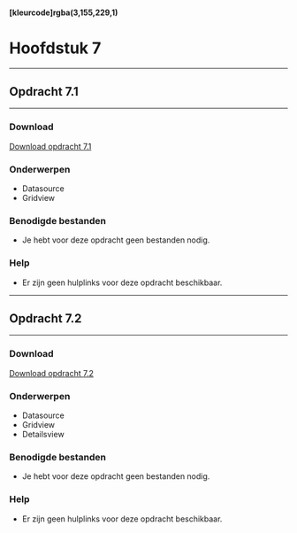 #### [kleurcode]rgba(3,155,229,1)

# Hoofdstuk 7

---
## Opdracht 7.1
---

### Download
<a href="https://elo.kw1c.nl/CMS/Studie/811%20ICT-Academie/811%20VakkenInhoud/%5BB.02%20ASP%5D%20ASP/25187%20%C2%A0%20Applicatie-%20en%20mediaontwikkelaar/Periode%2003/Productie/02.%20Opdrachten/Hoofdstuk%2007/Opdracht%207.1.pdf" target="_blank">Download opdracht 7.1</a>

### Onderwerpen
*   Datasource
*   Gridview


### Benodigde bestanden
*   Je hebt voor deze opdracht geen bestanden nodig.

### Help
*   Er zijn geen hulplinks voor deze opdracht beschikbaar.

---
## Opdracht 7.2
---

### Download
<a href="https://elo.kw1c.nl/CMS/Studie/811%20ICT-Academie/811%20VakkenInhoud/%5BB.02%20ASP%5D%20ASP/25187%20%C2%A0%20Applicatie-%20en%20mediaontwikkelaar/Periode%2003/Productie/02.%20Opdrachten/Hoofdstuk%2007/Opdracht%207.2.pdf" target="_blank">Download opdracht 7.2</a>

### Onderwerpen
*   Datasource
*   Gridview
*   Detailsview

### Benodigde bestanden
*   Je hebt voor deze opdracht geen bestanden nodig.

### Help
*   Er zijn geen hulplinks voor deze opdracht beschikbaar.

